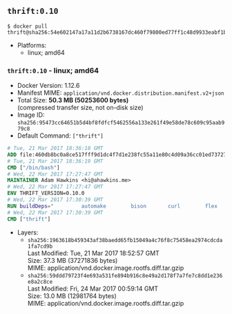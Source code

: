 ## `thrift:0.10`

```console
$ docker pull thrift@sha256:54e602147a17a11d2b6738167dc460f79800ed77ff1c48d9933eabf1beb274e2
```

-	Platforms:
	-	linux; amd64

### `thrift:0.10` - linux; amd64

-	Docker Version: 1.12.6
-	Manifest MIME: `application/vnd.docker.distribution.manifest.v2+json`
-	Total Size: **50.3 MB (50253600 bytes)**  
	(compressed transfer size, not on-disk size)
-	Image ID: `sha256:95473cc64651b5d4bf8fdfcf5462556a133e261f49e58de78c609c95aab979c8`
-	Default Command: `["thrift"]`

```dockerfile
# Tue, 21 Mar 2017 18:36:18 GMT
ADD file:460db8bc0a8ce517fff9d1dc4f7d1e238fc55a11e80c4d09a36cc01ed7372733 in / 
# Tue, 21 Mar 2017 18:36:19 GMT
CMD ["/bin/bash"]
# Wed, 22 Mar 2017 17:27:47 GMT
MAINTAINER Adam Hawkins <hi@ahawkins.me>
# Wed, 22 Mar 2017 17:27:47 GMT
ENV THRIFT_VERSION=0.10.0
# Wed, 22 Mar 2017 17:30:39 GMT
RUN buildDeps=" 		automake 		bison 		curl 		flex 		g++ 		libboost-dev 		libboost-filesystem-dev 		libboost-program-options-dev 		libboost-system-dev 		libboost-test-dev 		libevent-dev 		libssl-dev 		libtool 		make 		pkg-config 	"; 	apt-get update && apt-get install -y --no-install-recommends $buildDeps && rm -rf /var/lib/apt/lists/* 	&& curl -sSL "http://apache.mirrors.spacedump.net/thrift/$THRIFT_VERSION/thrift-$THRIFT_VERSION.tar.gz" -o thrift.tar.gz 	&& mkdir -p /usr/src/thrift 	&& tar zxf thrift.tar.gz -C /usr/src/thrift --strip-components=1 	&& rm thrift.tar.gz 	&& cd /usr/src/thrift 	&& ./configure  --without-python --without-cpp 	&& make 	&& make install 	&& cd / 	&& rm -rf /usr/src/thrift 	&& curl -k -sSL "https://storage.googleapis.com/golang/go1.4.linux-amd64.tar.gz" -o go.tar.gz 	&& tar xzf go.tar.gz 	&& rm go.tar.gz 	&& cp go/bin/gofmt /usr/bin/gofmt 	&& rm -rf go 	&& apt-get purge -y --auto-remove $buildDeps
# Wed, 22 Mar 2017 17:30:39 GMT
CMD ["thrift"]
```

-	Layers:
	-	`sha256:1963618b459343af38baedd65fb15049a4c76f8c75458ea2974cdcda1fa7cd9b`  
		Last Modified: Tue, 21 Mar 2017 18:52:57 GMT  
		Size: 37.3 MB (37271836 bytes)  
		MIME: application/vnd.docker.image.rootfs.diff.tar.gzip
	-	`sha256:59ddd79723f4e693a531fe894b916c8e49a2d178f7a7fe7c8dd1e236e8a2c8ce`  
		Last Modified: Fri, 24 Mar 2017 00:59:14 GMT  
		Size: 13.0 MB (12981764 bytes)  
		MIME: application/vnd.docker.image.rootfs.diff.tar.gzip
